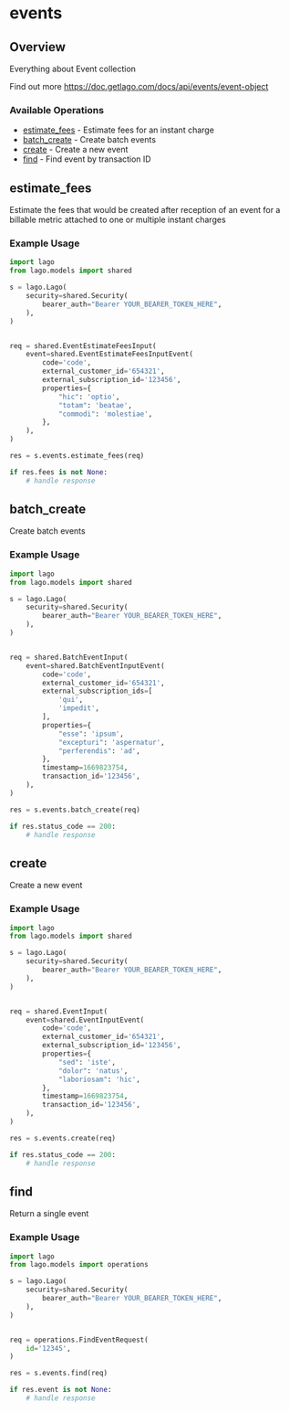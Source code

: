 # events

## Overview

Everything about Event collection

Find out more
<https://doc.getlago.com/docs/api/events/event-object>
### Available Operations

* [estimate_fees](#estimate_fees) - Estimate fees for an instant charge
* [batch_create](#batch_create) - Create batch events
* [create](#create) - Create a new event
* [find](#find) - Find event by transaction ID

## estimate_fees

Estimate the fees that would be created after reception of an event for a billable metric attached to one or multiple instant charges

### Example Usage

```python
import lago
from lago.models import shared

s = lago.Lago(
    security=shared.Security(
        bearer_auth="Bearer YOUR_BEARER_TOKEN_HERE",
    ),
)


req = shared.EventEstimateFeesInput(
    event=shared.EventEstimateFeesInputEvent(
        code='code',
        external_customer_id='654321',
        external_subscription_id='123456',
        properties={
            "hic": 'optio',
            "totam": 'beatae',
            "commodi": 'molestiae',
        },
    ),
)

res = s.events.estimate_fees(req)

if res.fees is not None:
    # handle response
```

## batch_create

Create batch events

### Example Usage

```python
import lago
from lago.models import shared

s = lago.Lago(
    security=shared.Security(
        bearer_auth="Bearer YOUR_BEARER_TOKEN_HERE",
    ),
)


req = shared.BatchEventInput(
    event=shared.BatchEventInputEvent(
        code='code',
        external_customer_id='654321',
        external_subscription_ids=[
            'qui',
            'impedit',
        ],
        properties={
            "esse": 'ipsum',
            "excepturi": 'aspernatur',
            "perferendis": 'ad',
        },
        timestamp=1669823754,
        transaction_id='123456',
    ),
)

res = s.events.batch_create(req)

if res.status_code == 200:
    # handle response
```

## create

Create a new event

### Example Usage

```python
import lago
from lago.models import shared

s = lago.Lago(
    security=shared.Security(
        bearer_auth="Bearer YOUR_BEARER_TOKEN_HERE",
    ),
)


req = shared.EventInput(
    event=shared.EventInputEvent(
        code='code',
        external_customer_id='654321',
        external_subscription_id='123456',
        properties={
            "sed": 'iste',
            "dolor": 'natus',
            "laboriosam": 'hic',
        },
        timestamp=1669823754,
        transaction_id='123456',
    ),
)

res = s.events.create(req)

if res.status_code == 200:
    # handle response
```

## find

Return a single event

### Example Usage

```python
import lago
from lago.models import operations

s = lago.Lago(
    security=shared.Security(
        bearer_auth="Bearer YOUR_BEARER_TOKEN_HERE",
    ),
)


req = operations.FindEventRequest(
    id='12345',
)

res = s.events.find(req)

if res.event is not None:
    # handle response
```

